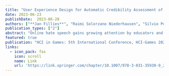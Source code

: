```yaml
---
title: "User Experience Design for Automatic Credibility Assessment of News Content About COVID-19"
date: 2023-06-23
publishDate:  2023-06-28
authors: ["**Jan Fillies**", "Raimi Solorzano Niederhausen", "Silvio Peikert", "Adrian Paschke"]
publication_types: ["2"]
abstract: "Online hate speech gains growing attention by educators and scientific researchers. Adolescents are highly active social media users and the majority of them experience or witness online hate speech. Therefore, educators are facing the challenge of how to handle the topic in an engaging and modern way. In prior work it has been shown that the understanding of hate speech varies depending on time, language, and topic. Another challenge is the small number of available data sets. This research addresses the problem of obtaining information to understand hate speech from the perspective of adolescents. Due to the difficulties of working with adolescents (e.g. data protection), it is challenging to create data sets for this specific subgroup. This research closes the gap by presenting a gamified annotation tool to be used in educational workshops within schools. Students are enabled to perform hate speech annotations in a controlled gamified environment. The gamified solution supplies schools with a live and realistic setting for a modern and motivational way to interact with the topic. This research demonstrates how to use the setting of educating students on the topic of hate speech in a safe space while understanding their perspective on hate speech."
featured: true
publication: "HCI in Games: 5th International Conference, HCI-Games 2023, Held as Part of the 25th HCI International Conference, HCII 2023, Copenhagen, Denmark"
links:
  - icon_pack: fas
    icon: scroll
    name: Link
    url: 'https://link.springer.com/chapter/10.1007/978-3-031-35930-9_20'
---
```

